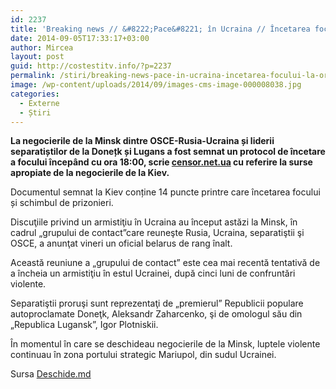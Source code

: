 ```yaml
---
id: 2237
title: 'Breaking news // &#8222;Pace&#8221; în Ucraina // Încetarea focului, la ora 18:00'
date: 2014-09-05T17:33:17+03:00
author: Mircea
layout: post
guid: http://costestitv.info/?p=2237
permalink: /stiri/breaking-news-pace-in-ucraina-incetarea-focului-la-ora-1800/
image: /wp-content/uploads/2014/09/images-cms-image-000008038.jpg
categories:
  - Externe
  - Știri
---
```

**La negocierile de la Minsk dintre OSCE-Rusia-Ucraina și liderii separatiștilor de la Donețk și Lugans a fost semnat un protocol de încetare a focului începând cu ora 18:00, scrie [censor.net.ua](http://censor.net.ua/news/301339/ukraina_dogovorilas_s_boevikami_o_prekraschenii_ognya_na_donbasse_do_1800_pyatnitsy_smi) cu referire la surse apropiate de la negocierile de la Kiev.**<!--more-->

Documentul semnat la Kiev conține 14 puncte printre care încetarea focului și schimbul de prizonieri.

Discuţiile privind un armistiţiu în Ucraina au început astăzi la Minsk, în cadrul &#8222;grupului de contact&#8221;care reuneşte Rusia, Ucraina, separatiştii şi OSCE, a anunţat vineri un oficial belarus de rang înalt.

Această reuniune a &#8222;grupului de contact&#8221; este cea mai recentă tentativă de a încheia un armistiţiu în estul Ucrainei, după cinci luni de confruntări violente.

Separatiştii proruşi sunt reprezentaţi de &#8222;premierul&#8221; Republicii populare autoproclamate Doneţk, Aleksandr Zaharcenko, şi de omologul său din &#8222;Republica Lugansk&#8221;, Igor Plotniskii.

În momentul în care se deschideau negocierile de la Minsk, luptele violente continuau în zona portului strategic Mariupol, din sudul Ucrainei.

Sursa <a href="http://deschide.md" target="_blank">Deschide.md</a>